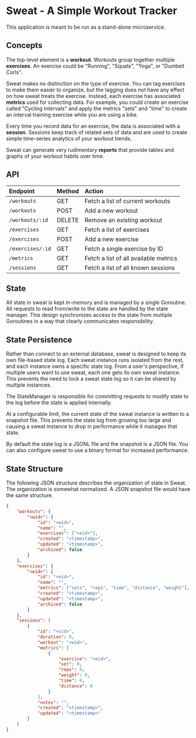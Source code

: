 # Sweat - A Simple Workout Tracker

This application is meant to be run as a stand-alone microservice.

## Concepts

The top-level element is a **workout**. Workouts group together multiple
**exercises**. An exercise could be "Running", "Squats", "Yoga", or "Dumbell
Curls".

Sweat makes no distinction on the type of exercise. You can tag exercises to
make them easier to organize, but the tagging does not have any effect on how
sweat treats the exercise. Instead, each exercise has associated **metrics**
used for collecting data. For example, you could create an exercise called
"Cycling Intervals" and apply the metrics "sets" and "time" to create an
interval training exercise while you are using a bike.

Every time you record data for an exercise, the data is associated with a
**session**. Sessions keep track of related sets of data and are used to create
simple time-series analytics of your workout trends.

Sweat can generate very rudimentary **reports** that provide tables and graphs
of your workout habits over time.

## API

| Endpoint         | Method | Action                                |
| :--------------- | :----- | :------------------------------------ |
| `/workouts`      | GET    | Fetch a list of current workouts      |
| `/workouts`      | POST   | Add a new workout                     |
| `/workouts/:id`  | DELETE | Remove an existing workout            |
| `/exercises`     | GET    | Fetch a list of exercises             |
| `/exercises`     | POST   | Add a new exercise                    |
| `/exercises/:id` | GET    | Fetch a single exercise by ID         |
| `/metrics`       | GET    | Fetch a list of all available metrics |
| `/sessions`      | GET    | Fetch a list of all known sessions    |

## State

All state in sweat is kept in-memory and is managed by a single Goroutine. All
requests to read from/write to the state are handled by the state manager. This
design synchronizes access to the state from multiple Goroutines in a way that
clearly communicates responsibility.

## State Persistence

Rather than connect to an external database, sweat is designed to keep its own
file-based state log. Each sweat instance runs isolated from the rest, and each
instance owns a specific state log. From a user's perspective, if multiple users
want to use sweat, each one gets its own sweat instance. This prevents the need
to lock a sweat state log so it can be shared by multiple instances.

The StateManager is responsible for committing requests to modify state to the
log before the state is applied internally.

At a configurable limit, the current state of the sweat instance is written to a
snapshot file. This prevents the state log from growing too large and causing a
sweat instance to drop in performance while it manages that state.

By default the state log is a JSONL file and the snapshot is a JSON file. You
can also configure sweat to use a binary format for increased performance.

## State Structure

The following JSON structure describes the organization of state in Sweat. The
organization is somewhat normalized. A JSON snapshot file would have the same
structure.

```json
{
    "workouts": {
        "<wid>": {
            "id": "<wid>",
            "name": "",
            "exercises": ["<eid>"],
            "created": "<timestamp>",
            "updated": "<timestamp>",
            "archived": false
        }
    },
    "exercises": {
        "<eid>": {
            "id": "<eid>",
            "name": "",
            "metrics": ["sets", "reps", "time", "distance", "weight"],
            "created": "<timestamp>",
            "updated": "<timestamp>",
            "archived": false
        }
    },
    "sessions": [
        {
            "id": "<sid>",
            "duration": 0,
            "workout": "<wid>",
            "metrics": [
                {
                    "exercise": "<eid>",
                    "set": 0,
                    "reps": 0,
                    "weight": 0,
                    "time": 0,
                    "distance": 0
                }
            ],
            "notes": "",
            "created": "<timestamp>",
            "updated": "<timestamp>"
        }
    ]
}
```
